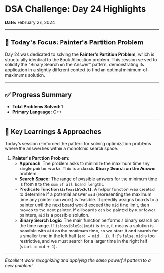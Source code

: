 # DSA Challenge: Day 24 Highlights

**Date:** February 28, 2024

---

## 🎯 Today's Focus: Painter's Partition Problem

Day 24 was dedicated to solving the **Painter's Partition Problem**, which is structurally identical to the Book Allocation problem. This session served to solidify the "Binary Search on the Answer" pattern, demonstrating its application in a slightly different context to find an optimal minimum-of-maximums solution.

---

## ✅ Progress Summary

-   **Total Problems Solved:** 1
-   **Primary Language:** C++

---

## 🧠 Key Learnings & Approaches

Today's session reinforced the pattern for solving optimization problems where the answer lies within a monotonic search space.

1.  **Painter's Partition Problem:**
    -   **Approach:** The problem asks to minimize the maximum time any single painter works. This is a classic **Binary Search on the Answer** problem.
    -   **Search Space:** The range of possible answers for the minimum time is from `0` to the `sum of all board lengths`.
    -   **Predicate Function (`isPossibleSol`):** A helper function was created to determine if a potential answer `mid` (representing the maximum time any painter can work) is feasible. It greedily assigns boards to a painter until the next board would exceed the `mid` time limit, then moves to the next painter. If all boards can be painted by `K` or fewer painters, `mid` is a possible solution.
    -   **Binary Search Logic:** The main function performs a binary search on the time range. If `isPossibleSol(mid)` is `true`, it means a solution is possible with `mid` as the maximum time, so we store it and search for a smaller time in the left half (`end = mid - 1`). If it's `false`, `mid` is too restrictive, and we must search for a larger time in the right half (`start = mid + 1`).

---

_Excellent work recognizing and applying the same powerful pattern to a new problem!_
